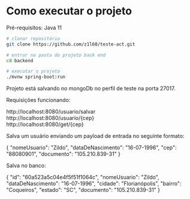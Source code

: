 # Como executar o projeto

Pré-requisitos: Java 11

```bash
# clonar repositório
git clone https://github.com/z1l60/teste-act.git

# entrar na pasta do projeto back end
cd backend

# executar o projeto
./mvnw spring-boot:run
```

Projeto está salvando no mongoDb no perfil de teste na porta 27017.

Requisições funcionando:

http://localhost:8080/usuario/salvar  
http://localhost:8080/usuario/{cep}  
http://localhost:8080/get/{cep}

Salva um usuário enviando um payload de entrada no seguinte formato:  

{
    "nomeUsuario": "Zildo",
    "dataDeNascimento": "16-07-1996",
    "cep": "88080901",
    "documento": "105.210.839-31"
}

Salva no banco:  

{
    "id": "60a523a5c04e4f5f51f1064c",
    "nomeUsuario": "Zildo",
    "dataDeNascimento": "16-07-1996",
    "cidade": "Florianópolis",
    "bairro": "Coqueiros",
    "estado": "SC",
    "documento": "105.210.839-31"
}

